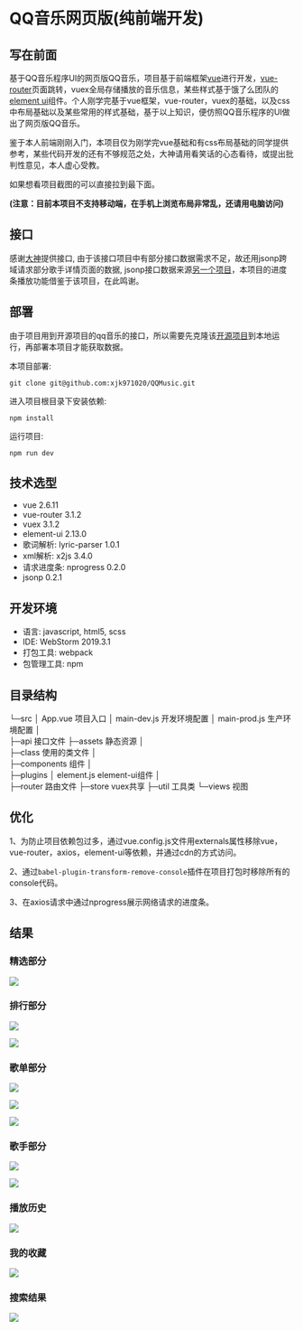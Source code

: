 # QQ音乐网页版(纯前端开发)

## 写在前面

基于QQ音乐程序UI的网页版QQ音乐，项目基于前端框架[vue](https://github.com/vuejs/vue#readme)进行开发，[vue-router](https://github.com/vuejs/vue-router#readme)页面跳转，vuex全局存储播放的音乐信息，某些样式基于饿了么团队的[element ui](https://element.eleme.cn/#/zh-CN)组件。个人刚学完基于vue框架，vue-router，vuex的基础，以及css中布局基础以及某些常用的样式基础，基于以上知识，便仿照QQ音乐程序的UI做出了网页版QQ音乐。

鉴于本人前端刚刚入门，本项目仅为刚学完vue基础和有css布局基础的同学提供参考，某些代码开发的还有不够规范之处，大神请用看笑话的心态看待，或提出批判性意见，本人虚心受教。

如果想看项目截图的可以直接拉到最下面。

**(注意：目前本项目不支持移动端，在手机上浏览布局非常乱，还请用电脑访问)**

## 接口

感谢[大神](https://github.com/rain120/qq-music-api)提供接口, 由于该接口项目中有部分接口数据需求不足，故还用jsonp跨域请求部分歌手详情页面的数据, jsonp接口数据来源[另一个项目](https://github.com/BiggerHacker/nature-music)，本项目的进度条播放功能借鉴于该项目，在此鸣谢。

## 部署

由于项目用到开源项目的qq音乐的接口，所以需要先克隆该[开源项目](https://github.com/rain120/qq-music-api)到本地运行，再部署本项目才能获取数据。

本项目部署:

`git clone git@github.com:xjk971020/QQMusic.git`

进入项目根目录下安装依赖:

`npm install`

运行项目:

`npm run dev`

## 技术选型

- vue 2.6.11
- vue-router 3.1.2
- vuex 3.1.2
- element-ui 2.13.0
- 歌词解析: lyric-parser 1.0.1
- xml解析: x2js 3.4.0
- 请求进度条: nprogress 0.2.0
- jsonp 0.2.1

## 开发环境

- 语言: javascript, html5, scss
- IDE: WebStorm 2019.3.1
- 打包工具: webpack
- 包管理工具: npm

## 目录结构

└─src
    │  App.vue          项目入口
    │  main-dev.js     开发环境配置
    │  main-prod.js   生产环境配置
    │  
    ├─api                 接口文件
    ├─assets           静态资源
    │          
    ├─class              使用的类文件
    │      
    ├─components   组件
    │      
    ├─plugins
    │      element.js  element-ui组件
    │      
    ├─router             路由文件
    ├─store               vuex共享
    ├─util                  工具类
    └─views              视图

## 优化

1、为防止项目依赖包过多，通过vue.config.js文件用externals属性移除vue，vue-router，axios，element-ui等依赖，并通过cdn的方式访问。

2、通过`babel-plugin-transform-remove-console`插件在项目打包时移除所有的console代码。

3、在axios请求中通过nprogress展示网络请求的进度条。

## 结果

### 精选部分

![](http://cdn.cathetine.cn/image/qqmusic/1.jpg)

### 排行部分

![](http://cdn.cathetine.cn/image/qqmusic/2.jpg)

![](http://cdn.cathetine.cn/image/qqmusic/3.jpg)

### 歌单部分

![](http://cdn.cathetine.cn/image/qqmusic/4.jpg)

![](http://cdn.cathetine.cn/image/qqmusic/5.jpg)

![](http://cdn.cathetine.cn/image/qqmusic/6.jpg)

### 歌手部分

![](http://cdn.cathetine.cn/image/qqmusic/7.jpg)

![](http://cdn.cathetine.cn/image/qqmusic/8.jpg)

### 播放历史

![](http://cdn.cathetine.cn/image/qqmusic/9.jpg)

### 我的收藏

![](http://cdn.cathetine.cn/image/qqmusic/10.jpg)

### 搜索结果

![](http://cdn.cathetine.cn/image/qqmusic/11.jpg)